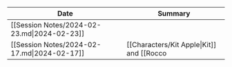 | Date                                        | Summary                                                                                                                                                             |
| ------------------------------------------- | ------------------------------------------------------------------------------------------------------------------------------------------------------------------- |
| [[Session Notes/2024-02-23.md\|2024-02-23]] |                                                                                                                                                                     |
| [[Session Notes/2024-02-17.md\|2024-02-17]] | [[Characters/Kit Apple\|Kit]] and [[Rocco|Rocco]] have a nice moment, Rocco gives a ship upgrade. [[Vapor|Vapor]] becomes best friends with [[Vorex|Vorex]]. The crew comes together. |

